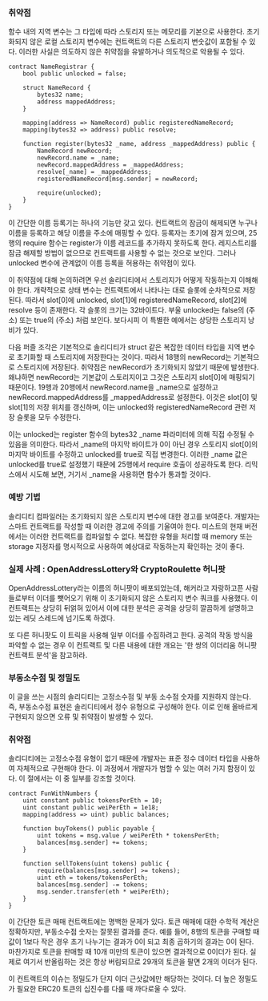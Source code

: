 ### 취약점

함수 내의 지역 변수는 그 타입에 따라 스토리지 또는 메모리를 기본으로 사용한다. 초기화되지 않은 로컬 스토리지 변수에는 컨트랙트의 다른 스토리지 변숫값이 포함될 수 있다. 이러한 사실은 의도하지 않은 취약점을 유발하거나 의도적으로 악용될 수 있다.

``` solidity
contract NameRegistrar {
    bool public unlocked = false;

    struct NameRecord {
        bytes32 name;
        address mappedAddress;
    }

    mapping(address => NameRecord) public registeredNameRecord;
    mapping(bytes32 => address) public resolve;

    function register(bytes32 _name, address _mappedAddress) public {
        NameRecord newRecord;
        newRecord.name = _name;
        newRecord.mappedAddress = _mappedAddress;
        resolve[_name] = _mappedAddress;
        registeredNameRecord[msg.sender] = newRecord;

        require(unlocked);
    }
}
```

이 간단한 이름 등록기는 하나의 기능만 갖고 있다. 컨트랙트의 잠금이 해제되면 누구나 이름을 등록하고 해당 이름을 주소에 매핑할 수 있다. 등록자는 초기에 잠겨 있으며, 25행의 require 함수는 register가 이름 레코드를 추가하지 못하도록 한다. 레지스트리를 잠금 해제할 방법이 없으므로 컨트랙트를 사용할 수 없는 것으로 보인다. 그러나 unlocked 변수에 관계없이 이름 등록을 허용하는 취약점이 있다.

이 취약점에 대해 논의하려면 우선 솔리디티에서 스토리지가 어떻게 작동하는지 이해해야 한다. 개략적으로 상태 변수는 컨트랙트에서 나타나는 대로 슬롯에 순차적으로 저장된다. 따라서 slot[0]에 unlocked, slot[1]에 registeredNameRecord, slot[2]에 resolve 등이 존재한다. 각 슬롯의 크기는 32바이트다. 부울 unlocked는 false의 (주소) 또는 true의 (주소) 처럼 보인다. 보다시피 이 특별한 예에서는 상당한 스토리지 낭비가 있다.

다음 퍼즐 조각은 기본적으로 솔리디티가 struct 같은 복잡한 데이터 타입을 지역 변수로 초기화할 때 스토리지에 저장한다는 것이다. 따라서 18행의 newRecord는 기본적으로 스토리지에 저장된다. 취약점은 newRecord가 초기화되지 않았기 때문에 발생한다. 왜냐하면 newRecord는 기본값이 스토리지이고 그것은 스토리지 slot[0]에 매핑되기 때문이다. 19행과 20행에서 newRecord.name을 _name으로 설정하고 newRecord.mappedAddress를 _mappedAddress로 설정한다. 이것은 slot[0] 및 slot[1]의 저장 위치를 갱신하며, 이는 unlocked와 registeredNameRecord 관련 저장 슬롯을 모두 수정한다.

이는 unlocked는 register 함수의 bytes32 _name 파라미터에 의해 직접 수정될 수 있음을 의미한다. 따라서 _name의 마지막 바이트가 0이 아닌 경우 스토리지 slot[0]의 마지막 바이트를 수정하고 unlocked를 true로 직접 변경한다. 이러한 _name 값은 unlocked를 true로 설정했기 때문에 25행에서 require 호출이 성공하도록 한다. 리믹스에서 시도해 보면, 거기서 _name을 사용하면 함수가 통과할 것이다.

### 예방 기법

솔리디티 컴파일러는 초기화되지 않은 스토리지 변수에 대한 경고를 보여준다. 개발자는 스마트 컨트랙트를 작성할 때 이러한 경고에 주의를 기울여야 한다. 미스트의 현재 버전에서는 이러한 컨트랙트를 컴파일할 수 없다. 복잡한 유형을 처리할 때 memory 또는 storage 지정자를 명시적으로 사용하여 예상대로 작동하는지 확인하는 것이 좋다.

### 실제 사례 : OpenAddressLottery와 CryptoRoulette 허니팟

OpenAddressLottery라는 이름의 허니팟이 배포되었는데, 해커라고 자랑하고픈 사람들로부터 이더를 뺏어오기 위해 이 초기화되지 않은 스토리지 변수 쿼크를 사용했다. 이 컨트랙트는 상당히 뒤얽혀 있어서 이에 대한 분석은 공격을 상당히 깔끔하게 설명하고 있는 레딧 스레드에 넘기도록 하겠다.

또 다른 허니팟도 이 트릭을 사용해 일부 이더를 수집하려고 한다. 공격의 작동 방식을 파악할 수 없는 경우 이 컨트랙트 및 다른 내용에 대한 개요는 '한 쌍의 이더리움 허니팟 컨트랙트 분석'을 참고하라.

### 부동소수점 및 정밀도

이 글을 쓰는 시점의 솔리디티는 고정소수점 및 부동 소수점 숫자를 지원하지 않는다. 즉, 부동소수점 표현은 솔리디티에서 정수 유형으로 구성해야 한다. 이로 인해 올바르게 구현되지 않으면 오류 및 취약점이 발생할 수 있다.

### 취약점

솔리디티에는 고정소수점 유형이 없기 때문에 개발자는 표준 정수 데이터 타입을 사용하여 자체적으로 구현해야 한다. 이 과정에서 개발자가 범할 수 있는 여러 가지 함정이 있다. 이 절에서는 이 중 일부를 강조할 것이다.

``` solidity
contract FunWithNumbers {
    uint constant public tokensPerEth = 10;
    uint constant public weiPerEth = 1e18;
    mapping(address => uint) public balances;

    function buyTokens() public payable {
        uint tokens = msg.value / weiPerEth * tokensPerEth;
        balances[msg.sender] += tokens;
    }

    function sellTokens(uint tokens) public {
        require(balances[msg.sender] >= tokens);
        uint eth = tokens/tokensPerEth;
        balances[msg.sender] -= tokens;
        msg.sender.transfer(eth * weiPerEth);
    }
}
```

이 간단한 토큰 매매 컨트랙트에는 명백한 문제가 있다. 토큰 매매에 대한 수학적 계산은 정확하지만, 부동소수점 숫자는 잘못된 결과를 준다. 예를 들어, 8행의 토큰을 구매할 때 값이 1보다 작은 경우 초기 나누기는 결과가 0이 되고 최종 곱하기의 결과는 0이 된다. 마찬가지로 토큰을 판매할 때 10개 미만의 토큰이 있으면 결과적으로 0이더가 된다. 실제로 여기서 반올림하는 것은 항상 버림되므로 29개의 토큰을 팔면 2개의 이더가 된다.

이 컨트랙트의 이슈는 정밀도가 단지 이더 근삿값에만 해당하는 것이다. 더 높은 정밀도가 필요한 ERC20 토큰의 십진수를 다룰 때 까다로울 수 있다.

